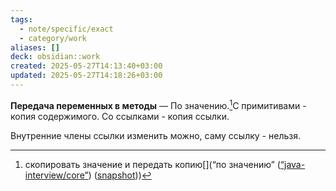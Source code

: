 ```yaml
---
tags:
  - note/specific/exact
  - category/work
aliases: []
deck: obsidian::work
created: 2025-05-27T14:13:40+03:00
updated: 2025-05-27T14:18:26+03:00
---
```


**Передача переменных в методы**
—
По значению.[^1]С примитивами - копия содержимого. Со ссылками - копия ссылки.

Внутренние члены ссылки изменить можно, саму ссылку - нельзя.

[^1]: скопировать значение и передать копию[](“по значению” ([“java-interview/core”](zotero://select/library/items/T3X9ZD57)) ([snapshot](zotero://open-pdf/library/items/2GAN5TQF?sel=p%3Anth-child(191)&annotation=2UAQQIK2)))
